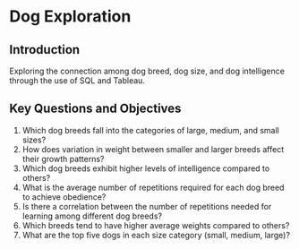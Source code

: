 # Dog Exploration 


## Introduction
Exploring the connection among dog breed, dog size, and dog intelligence through the use of SQL and Tableau.

## Key Questions and Objectives

1. Which dog breeds fall into the categories of large, medium, and small sizes?
2. How does variation in weight between smaller and larger breeds affect their growth patterns?
3. Which dog breeds exhibit higher levels of intelligence compared to others?
4. What is the average number of repetitions required for each dog breed to achieve obedience?
5. Is there a correlation between the number of repetitions needed for learning among different dog breeds?
6. Which breeds tend to have higher average weights compared to others?
7. What are the top five dogs in each size category (small, medium, large)?
